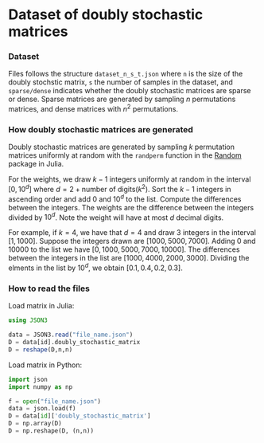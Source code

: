 # Dataset of doubly stochastic matrices

### Dataset 
Files follows the structure ```dataset_n_s_t.json``` where ```n``` is the size of the doubly stochstic matrix, ```s``` the number of samples in the dataset, and ```sparse/dense``` indicates whether the doubly stochastic matrices are sparse or dense. Sparse matrices are generated by sampling $n$ permutations matrices, and dense matrices with $n^2$ permutations. 

### How doubly stochastic matrices are generated
Doubly stochastic matrices are generated by sampling $k$ permutation matrices uniformly at random with the ```randperm``` function in the  [Random](https://docs.julialang.org/en/v1/stdlib/Random/) package in Julia. 

For the weights, we draw $k - 1$ integers uniformly at random in the interval $[0, 10^d]$ where $d = 2 + \text{number of digits} (k^2)$. Sort the $k-1$ integers in ascending order and add $0$ and $10^d$ to the list. Compute the differences between the integers. The weights are the difference between the integers divided by $10^d$. Note the weight will have at most $d$ decimal digits.

For example, if $k=4$, we have that $d = 4$ and draw $3$ integers in the interval $[1,1000]$. Suppose the integers drawn are $[1000, 5000, 7000]$. Adding $0$ and $10000$ to the list we have $[0, 1000, 5000, 7000, 10000]$. The differences between the integers in the list are $[1000, 4000, 2000, 3000]$. Dividing the elments in the list by $10^d$, we obtain $[0.1,0.4,0.2,0.3]$.

### How to read the files
Load matrix in Julia:
```julia
using JSON3

data = JSON3.read("file_name.json")
D = data[id].doubly_stochastic_matrix
D = reshape(D,n,n)
```


Load matrix in Python:
```python
import json
import numpy as np 

f = open("file_name.json")
data = json.load(f)
D = data[id]['doubly_stochastic_matrix']
D = np.array(D)
D = np.reshape(D, (n,n))
```
